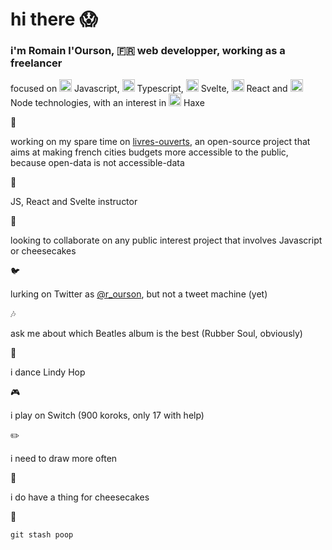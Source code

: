 # hi there :scream:

### i'm Romain l'Ourson, :fr: web developper, working as a freelancer

focused on <img src="https://upload.wikimedia.org/wikipedia/commons/thumb/9/99/Unofficial_JavaScript_logo_2.svg/240px-Unofficial_JavaScript_logo_2.svg.png" width=20/> Javascript, 
<img src="https://camo.githubusercontent.com/932bc3897ff7b04c5665e21371090d7820cba9f1/68747470733a2f2f63646e2e69636f6e73636f75742e636f6d2f69636f6e2f667265652f706e672d3531322f747970657363726970742d313137343936352e706e67" width=20 /> Typescript, <img src="https://upload.wikimedia.org/wikipedia/commons/thumb/1/1b/Svelte_Logo.svg/851px-Svelte_Logo.svg.png" width=20 /> Svelte, <img src="https://camo.githubusercontent.com/0f6fc25bdc2d142cab7b3e1b723bea5bdc6ca0c9/68747470733a2f2f63646e342e69636f6e66696e6465722e636f6d2f646174612f69636f6e732f6c6f676f732d332f3630302f52656163742e6a735f6c6f676f2d3531322e706e67" width=20/> React and <img src="https://firebearstudio.com/blog/wp-content/uploads/2015/10/Node-e1443953851722.png" width=20/> Node technologies, with an interest in <img src="http://coinflipstudios.com/devblog/wp-content/uploads/2015/02/haxe-logo1.png" width=20 /> Haxe


:construction:

working on my spare time on [livres-ouverts](livres-ouverts.fr), an open-source project that aims at making french cities budgets more accessible to the public, because open-data is not accessible-data

:book:

JS, React and Svelte instructor

:thought_balloon:

looking to collaborate on any public interest project that involves Javascript or cheesecakes

:bird:

lurking on Twitter as [@r_ourson](https://twitter.com/r_ourson), but not a tweet machine (yet)

:notes:

ask me about which Beatles album is the best (Rubber Soul, obviously)

:dancers:

i dance Lindy Hop

:video_game:

i play on Switch (900 koroks, only 17 with help)

:pencil2:

i need to draw more often

:cake:

i do have a thing for cheesecakes

:poop:

`git stash poop`

